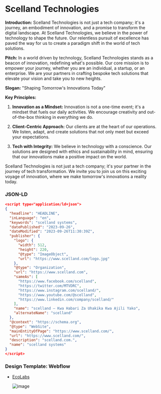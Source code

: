# Scelland Technologies
**Introduction:**
Scelland Technologies is not just a tech company; it's a journey, an embodiment of innovation, and a promise to transform the digital landscape. At Scelland Technologies, we believe in the power of technology to shape the future. Our relentless pursuit of excellence has paved the way for us to create a paradigm shift in the world of tech solutions. 

**Pitch:**
In a world driven by technology, Scelland Technologies stands as a beacon of innovation, redefining what's possible. Our core mission is to empower your journey, whether you are an individual, a startup, or an enterprise. We are your partners in crafting bespoke tech solutions that elevate your vision and take you to new heights.

**Slogan:** 
"Shaping Tomorrow's Innovations Today"

**Key Principles:**

1. **Innovation as a Mindset:** Innovation is not a one-time event; it's a mindset that fuels our daily activities. We encourage creativity and out-of-the-box thinking in everything we do.

2. **Client-Centric Approach:** Our clients are at the heart of our operations. We listen, adapt, and create solutions that not only meet but exceed your expectations.

3. **Tech with Integrity:** We believe in technology with a conscience. Our solutions are designed with ethics and sustainability in mind, ensuring that our innovations make a positive impact on the world.

Scelland Technologies is not just a tech company; it's your partner in the journey of tech transformation. We invite you to join us on this exciting voyage of innovation, where we make tomorrow's innovations a reality today.

### JSON-LD
```json
<script type="application/ld+json">
{
  "headline": "HEADLINE",
  "inLanguage": "en",
  "keywords": "scelland systems",
  "datePublished": "2023-09-26",
  "dateModified": "2023-09-26T11:30:39Z",
  "publisher": {
    "logo": {
      "width": 512,
      "height": 220,
      "@type": "ImageObject",
      "url": "https://www.scelland.com/logo.jpg"
    },
    "@type": "Organization",
    "url": "https://www.scelland.com",
    "sameAs": [
      "https://www.facebook.com/scelland",
      "https://twitter.com/MTVDRC",
      "https://www.instagram.com/scelland/",
      "https://www.youtube.com/@scelland",
      "https://www.linkedin.com/company/scelland/"
    ],
    "name": "scelland – Kwa Habari Za Uhakika Kwa Ajili Yako",
    "alternateName": "scelland"
  },
  "@context": "https://schema.org",
  "@type": "WebSite",
  "mainEntityOfPage": "https://www.scelland.com/",
  "url": "https://www.scelland.com/",
  "description": "scelland.com.",
  "name": "scelland systems"
}
</script>
```

### Design Template: Webflow
- [EcoLabs](https://scelland/)

  ![image](https://github.com/wakoliVotes/ScellandTechnologies/assets/77758884/de990b29-bee7-4c63-917b-1c3b963f5d4e)


